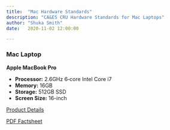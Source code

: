 ```yaml
---
title:  "Mac Hardware Standards"
description: "CA&ES CRU Hardware Standards for Mac Laptops"
author: "Shuka Smith"
date:   2020-11-02 12:00:00

---
```

<h3>Mac Laptop</h3>
<p><b>Apple MacBook Pro</b></p>
<ul>
	<li><b>Processor:</b> 2.6GHz 6‑core Intel Core i7</li>
	<li><b>Memory:</b> 16GB</li>
	<li><b>Storage:</b> 512GB SSD</li>
	<li><b>Screen Size:</b> 16-inch</li>
</ul>
<p><a target="_blank" href="https://www.apple.com/macbook-pro-16/">Product Details</a></p>
<p><a target="_blank" href="/media/policies/16-inch MacBook Pro Factsheet.pdf">PDF Factsheet</a></p>
